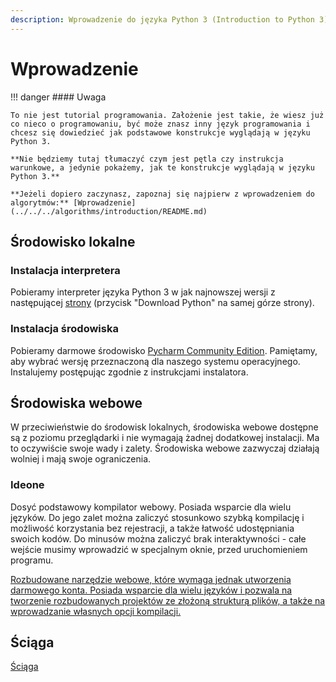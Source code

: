 ```yaml
---
description: Wprowadzenie do języka Python 3 (Introduction to Python 3)
---
```


# Wprowadzenie

!!! danger
	#### Uwaga
	
	To nie jest tutorial programowania. Założenie jest takie, że wiesz już co nieco o programowaniu, być może znasz inny język programowania i chcesz się dowiedzieć jak podstawowe konstrukcje wyglądają w języku Python 3.
	
	**Nie będziemy tutaj tłumaczyć czym jest pętla czy instrukcja warunkowe, a jedynie pokażemy, jak te konstrukcje wyglądają w języku Python 3.**
	
	**Jeżeli dopiero zaczynasz, zapoznaj się najpierw z wprowadzeniem do algorytmów:** [Wprowadzenie](../../../algorithms/introduction/README.md)

## Środowisko lokalne

### Instalacja interpretera

Pobieramy interpreter języka Python 3 w jak najnowszej wersji z następującej [strony](https://www.python.org/downloads/) (przycisk "Download Python" na samej górze strony).

### Instalacja środowiska

Pobieramy darmowe środowisko [Pycharm Community Edition](https://www.jetbrains.com/pycharm/download/). Pamiętamy, aby wybrać wersję przeznaczoną dla naszego systemu operacyjnego. Instalujemy postępując zgodnie z instrukcjami instalatora.

## Środowiska webowe

W przeciwieństwie do środowisk lokalnych, środowiska webowe dostępne są z poziomu przeglądarki i nie wymagają żadnej dodatkowej instalacji. Ma to oczywiście swoje wady i zalety. Środowiska webowe zazwyczaj działają wolniej i mają swoje ograniczenia.

### Ideone

Dosyć podstawowy kompilator webowy. Posiada wsparcie dla wielu języków. Do jego zalet można zaliczyć stosunkowo szybką kompilację i możliwość korzystania bez rejestracji, a także łatwość udostępniania swoich kodów. Do minusów można zaliczyć brak interaktywności - całe wejście musimy wprowadzić w specjalnym oknie, przed uruchomieniem programu.

[Rozbudowane narzędzie webowe, które wymaga jednak utworzenia darmowego konta. Posiada wsparcie dla wielu języków i pozwala na tworzenie rozbudowanych projektów ze złożoną strukturą plików, a także na wprowadzanie własnych opcji kompilacji.](https://ideone.com/)

## Ściąga

[Ściąga](https://quickref.me/python)
